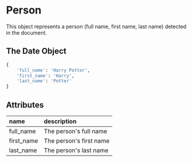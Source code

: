 # Person
This object represents a person (full name, first name, last name) detected in the document.
 
## The Date Object

```python
{
    'full_name': 'Harry Potter', 
    'first_name': 'Harry',
    'last_name': 'Potter'
}
```

## Attributes

| name | description |
| :--- | :--- |
| full_name | The person's full name |
| first_name | The person's first name |
| last_name | The person's last name |
